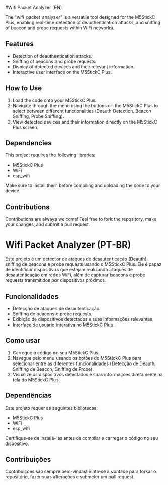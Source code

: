 #Wifi Packet Analyzer (EN)

The "wifi_packet_analyzer" is a versatile tool designed for the M5StickC Plus, enabling real-time detection of deauthentication attacks, and sniffing of beacon and probe requests within WiFi networks.

## Features

- Detection of deauthentication attacks.
- Sniffing of beacons and probe requests.
- Display of detected devices and their relevant information.
- Interactive user interface on the M5StickC Plus.

## How to Use

1. Load the code onto your M5StickC Plus.
2. Navigate through the menu using the buttons on the M5StickC Plus to select between different functionalities (Deauth Detection, Beacon Sniffing, Probe Sniffing).
3. View detected devices and their information directly on the M5StickC Plus screen.

## Dependencies

This project requires the following libraries:

- M5StickC Plus
- WiFi
- esp_wifi

Make sure to install them before compiling and uploading the code to your device.

## Contributions

Contributions are always welcome! Feel free to fork the repository, make your changes, and submit a pull request.


# Wifi Packet Analyzer (PT-BR)

Este projeto é um detector de ataques de desautenticação (Deauth), sniffing de beacons e probe requests usando o M5StickC Plus. Ele é capaz de identificar dispositivos que estejam realizando ataques de desautenticação em redes WiFi, além de capturar beacons e probe requests transmitidos por dispositivos próximos.

## Funcionalidades

- Detecção de ataques de desautenticação.
- Sniffing de beacons e probe requests.
- Exibição de dispositivos detectados e suas informações relevantes.
- Interface de usuário interativa no M5StickC Plus.

## Como usar

1. Carregue o código no seu M5StickC Plus.
2. Navegue pelo menu usando os botões do M5StickC Plus para selecionar entre as diferentes funcionalidades (Detecção de Deauth, Sniffing de Beacon, Sniffing de Probe).
3. Visualize os dispositivos detectados e suas informações diretamente na tela do M5StickC Plus.

## Dependências

Este projeto requer as seguintes bibliotecas:

- M5StickC Plus
- WiFi
- esp_wifi

Certifique-se de instalá-las antes de compilar e carregar o código no seu dispositivo.

## Contribuições

Contribuições são sempre bem-vindas! Sinta-se à vontade para forkar o repositório, fazer suas alterações e submeter um pull request.






